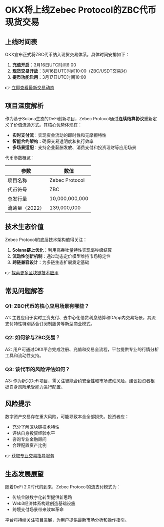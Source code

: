 # OKX将上线Zebec Protocol的ZBC代币现货交易

## 上线时间表
OKX宣布正式将ZBC代币纳入现货交易体系，具体时间安排如下：

1. **充值开启**：3月16日UTC时间6:00
2. **现货交易开放**：3月16日UTC时间10:00（ZBC/USDT交易对）
3. **提币功能启用**：3月17日UTC时间10:00

👉 [立即查看最新交易动态](https://bit.ly/okx_welcome)

## 项目深度解析
作为基于Solana生态的DeFi创新项目，Zebec Protocol通过**连续结算协议**重新定义了价值流通方式。其核心优势体现在：

- **实时支付流**：实现资金流动的即时性和无摩擦特性
- **智能合约架构**：确保交易透明度和执行效率
- **多场景适配**：支持企业薪酬发放、消费支付和投资理财等应用场景

代币参数概览：

| 参数           | 数值                 |
|----------------|----------------------|
| 项目名称       | Zebec Protocol       |
| 代币符号       | ZBC                  |
| 总发行量       | 10,000,000,000       |
| 流通量（2022） | 139,000,000          |

## 技术生态价值
Zebec Protocol的底层技术架构值得关注：
1. **Solana链上优化**：利用高吞吐量特性实现毫秒级结算
2. **流动性创新机制**：通过动态定价模型维持市场稳定性
3. **跨链兼容设计**：为多链生态扩展奠定基础

👉 [探索更多区块链技术应用](https://bit.ly/okx_welcome)

## 常见问题解答

### Q1: ZBC代币的核心应用场景有哪些？
A1: 主要应用于实时工资支付、去中心化借贷利息结算和DApp内交易场景，其流支付特性特别适合订阅制服务等新型商业模式。

### Q2: 如何参与ZBC交易？
A2: 用户可通过OKX平台完成注册、充值和交易全流程，平台提供专业的行情分析工具和流动性支持。

### Q3: 该代币的风险评估如何？
A3: 作为新兴DeFi项目，需关注智能合约安全性和市场波动风险，建议投资者根据自身风险承受能力进行配置。

## 风险提示
数字资产交易存在重大风险，可能导致本金全部损失。投资者应：
- 充分了解区块链技术特性
- 评估自身投资经验水平
- 咨询专业金融顾问
- 合理配置资产比例

👉 [获取专业交易指导服务](https://bit.ly/okx_welcome)

## 生态发展展望
随着DeFi 2.0时代的到来，Zebec Protocol的流支付模式为：
- 传统金融数字化转型提供新思路
- Web3经济体系构建创造基础设施
- 跨境支付场景带来效率革命

平台将持续关注项目进展，为用户提供最新市场分析和操作指引。